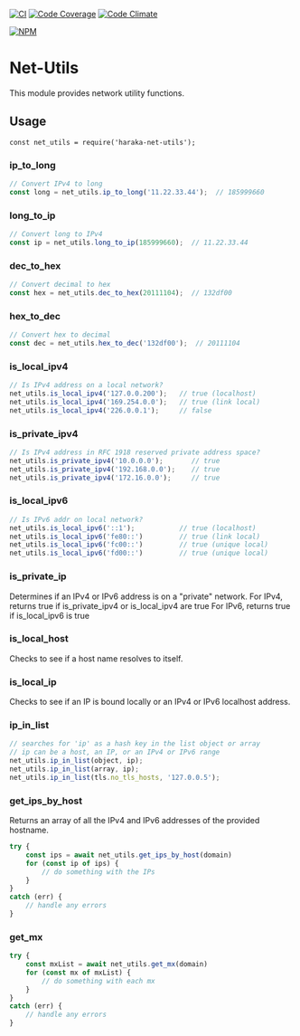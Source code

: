 [![CI][ci-img]][ci-url]
[![Code Coverage][cov-img]][cov-url]
[![Code Climate][clim-img]][clim-url]

[![NPM][npm-img]][npm-url]

# Net-Utils

This module provides network utility functions.

## Usage

`const net_utils = require('haraka-net-utils');`

### ip_to_long

```js
// Convert IPv4 to long
const long = net_utils.ip_to_long('11.22.33.44');  // 185999660
```

### long_to_ip

```js
// Convert long to IPv4
const ip = net_utils.long_to_ip(185999660);  // 11.22.33.44
```

### dec_to_hex

```js
// Convert decimal to hex
const hex = net_utils.dec_to_hex(20111104);  // 132df00
```

### hex_to_dec

```js
// Convert hex to decimal
const dec = net_utils.hex_to_dec('132df00');  // 20111104
```

### is_local_ipv4

```js
// Is IPv4 address on a local network?
net_utils.is_local_ipv4('127.0.0.200');   // true (localhost)
net_utils.is_local_ipv4('169.254.0.0');   // true (link local)
net_utils.is_local_ipv4('226.0.0.1');     // false
```

### is_private_ipv4

```js
// Is IPv4 address in RFC 1918 reserved private address space?
net_utils.is_private_ipv4('10.0.0.0');       // true
net_utils.is_private_ipv4('192.168.0.0');    // true
net_utils.is_private_ipv4('172.16.0.0');     // true
```

### is_local_ipv6

```js
// Is IPv6 addr on local network?
net_utils.is_local_ipv6('::1');           // true (localhost)
net_utils.is_local_ipv6('fe80::')         // true (link local)
net_utils.is_local_ipv6('fc00::')         // true (unique local)
net_utils.is_local_ipv6('fd00::')         // true (unique local)
```

### is_private_ip

Determines if an IPv4 or IPv6 address is on a "private" network.
For IPv4, returns true if is_private_ipv4 or is_local_ipv4 are true
For IPv6, returns true if is_local_ipv6 is true

### is_local_host

Checks to see if a host name resolves to itself.

### is_local_ip

Checks to see if an IP is bound locally or an IPv4 or IPv6 localhost address.

### ip_in_list

```js
// searches for 'ip' as a hash key in the list object or array
// ip can be a host, an IP, or an IPv4 or IPv6 range
net_utils.ip_in_list(object, ip);
net_utils.ip_in_list(array, ip);
net_utils.ip_in_list(tls.no_tls_hosts, '127.0.0.5');
```

### get_ips_by_host

Returns an array of all the IPv4 and IPv6 addresses of the provided hostname.

```js
try {
    const ips = await net_utils.get_ips_by_host(domain)
    for (const ip of ips) {
        // do something with the IPs
    }
}
catch (err) {
    // handle any errors
}
```

### get_mx

```js
try {
    const mxList = await net_utils.get_mx(domain)
    for (const mx of mxList) {
        // do something with each mx
    }
}
catch (err) {
    // handle any errors
}
```

[ci-img]: https://github.com/haraka/haraka-net-utils/actions/workflows/ci.yml/badge.svg
[ci-url]: https://github.com/haraka/haraka-net-utils/actions/workflows/ci.yml
[cov-img]: https://codecov.io/github/haraka/haraka-net-utils/coverage.svg
[cov-url]: https://codecov.io/github/haraka/haraka-net-utils
[clim-img]: https://codeclimate.com/github/haraka/haraka-net-utils/badges/gpa.svg
[clim-url]: https://codeclimate.com/github/haraka/haraka-net-utils
[npm-img]: https://nodei.co/npm/haraka-net-utils.png
[npm-url]: https://www.npmjs.com/package/haraka-net-utils
